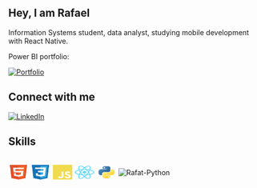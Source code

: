 ## Hey, I am Rafael
  Information Systems student, data analyst, studying mobile development with React Native.
  
  Power BI portfolio:
  
[![Portfolio](https://img.shields.io/badge/Portfolio-FF5722?style=for-the-badge&logo=todoist&logoColor=white)](https://app.powerbi.com/view?r=eyJrIjoiNDJlNDM2NTUtZTVmMi00YTNlLThjN2UtNjhjYTJmNDZlYzBhIiwidCI6IjkwNDQzYTE5LTJkNmItNDlmYS1hYWEyLTY0Y2NkMGU3NmQ4MiJ9)

## Connect with me
[![LinkedIn](https://img.shields.io/badge/LinkedIn-0077B5?style=for-the-badge&logo=linkedin&logoColor=white)](https://www.linkedin.com/in/rafaeltoledosouza/)

## Skills
<div style="display: inline_block"><br>
  <img align="center" alt="Rafat-HTML" height="30" width="40" src="https://raw.githubusercontent.com/devicons/devicon/master/icons/html5/html5-original.svg"/>
  <img align="center" alt="Rafat-CSS" height="30" width="40" src="https://raw.githubusercontent.com/devicons/devicon/master/icons/css3/css3-original.svg"/>
  <img align="center" alt="Rafat-Js" height="30" width="40" src="https://raw.githubusercontent.com/devicons/devicon/master/icons/javascript/javascript-plain.svg"/>
  <img align="center" alt="Rafat-React" height="30" width="40" src="https://raw.githubusercontent.com/devicons/devicon/master/icons/react/react-original.svg"/>
  <img align="center" alt="Rafat-Python" height="30" width="40" src="https://raw.githubusercontent.com/devicons/devicon/master/icons/python/python-original.svg"/>
  <img align="center" alt="Rafat-Python" height="30" width="40" src="https://cdn.jsdelivr.net/gh/devicons/devicon@latest/icons/azuresqldatabase/azuresqldatabase-original.svg"/>
</div>
